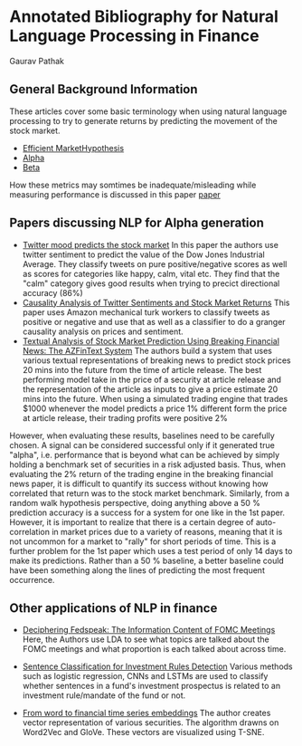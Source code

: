 # Annotated Bibliography for Natural Language Processing in Finance

Gaurav Pathak

## General Background Information
These articles cover some basic terminology when using natural language processing to try to generate returns by predicting the movement of the stock market.
- [Efficient MarketHypothesis](http://web.mit.edu/Alo/www/Papers/EMH_Final.pdf)
- [Alpha](https://www.investopedia.com/terms/a/alpha.asp)
- [Beta](https://www.investopedia.com/terms/b/beta.asp)

How these metrics may somtimes be inadequate/misleading while measuring performance is discussed in this paper [paper](https://www.researchgate.net/publication/228203525_The_ABCs_of_hedge_funds_Alphas_betas_and_costs) 


## Papers discussing NLP for Alpha generation
- [Twitter mood predicts the stock market](https://www.sciencedirect.com/science/article/pii/S187775031100007X?via%3Dihub)
In this paper the authors use twitter sentiment to predict the value of the Dow Jones Industrial Average. They classify tweets on pure positive/negative scores as well as scores for categories like happy, calm, vital etc. They find that the "calm" category gives good results when trying to precict directional accuracy (86%)
- [Causality Analysis of Twitter Sentiments and Stock Market Returns](http://aclweb.org/anthology/W18-3102)
This paper uses Amazon mechanical turk workers to classify tweets as positive or negative and use that as well as a classifier to do a granger causality analysis on prices and sentiment.
- [Textual Analysis of Stock Market Prediction Using Breaking Financial News: The AZFinText System](http://delivery.acm.org/10.1145/1470000/1462204/a12-schumaker.pdf?ip=130.132.173.74&id=1462204&acc=ACTIVE%20SERVICE&key=AA86BE8B6928DDC7%2E25D92BB326E6095D%2E4D4702B0C3E38B35%2E4D4702B0C3E38B35&__acm__=1544393609_408cd80f97db97609e7c21d3171faa75)
The authors build a system that uses various textual representations of breaking news to predict stock prices 20 mins into the future from the time of article release. The best performing model take in the price of a security at article release and the representation of the article as inputs to give a price estimate 20 mins into the future. When using a simulated trading engine that trades $1000 whenever the model predicts a price 1% different form the price at article release, their trading profits were positive 2%

However, when evaluating these results, baselines need to be carefully chosen. A signal can be considered successful only if it generated true "alpha", i.e. performance that is beyond what can be achieved by simply holding a benchmark set of securities in a risk adjusted basis. Thus, when evaluating the 2\% return of the trading engine in the breaking financial news paper, it is difficult to quantify its success without knowing how correlated that return was to the stock market benchmark.
Similarly, from a random walk hypothesis perspective, doing anything above a 50 \% prediction accuracy is a success for a system for one like in the 1st paper. However, it is important to realize that there is a certain degree of auto-correlation in market prices due to a variety of reasons, meaning that it is not uncommon for a market to "rally" for short periods of time. This is a further problem for the 1st paper which uses a test period of only 14 days to make its predictions. Rather than a 50 \% baseline, a better baseline could have been something along the lines of predicting the most frequent occurrence. 
## Other applications of NLP in finance
- [Deciphering Fedspeak: The Information Content of FOMC Meetings](https://poseidon01.ssrn.com/delivery.php?ID=315114126008086108120083078108118074098024084080093050120001085105069106119027114014013002025014022099108099105126090088107003021008057043054083007069110079096105094050008085020084088005113028099000092086003121093017122125102107072070124067095031086121&EXT=pdf)
Here, the Authors use LDA to see what topics are talked about the FOMC meetings and what proportion is each talked about across time.
- [Sentence Classification for Investment Rules Detection](http://aclweb.org/anthology/W18-3106)
Various methods such as logistic regression, CNNs and LSTMs are used to classify whether sentences in a fund's investment prospectus is related to an investment rule/mandate of the fund or not.

- [From word to financial time series embeddings](https://poseidon01.ssrn.com/delivery.php?ID=764097064115115095107027108080073029057062017031026026005090109067007086028083021031101007022041026027017101027076085020003069041034005023078069009107101080101078064065078040074030091071005113000089068093090112095070030118085072087086109080106105120067&EXT=pdf)
The author creates vector representation of various securities. The algorithm drawns on Word2Vec and GloVe. These vectors are visualized using T-SNE.







